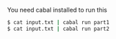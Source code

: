 You need cabal installed to run this

```bash
$ cat input.txt | cabal run part1
$ cat input.txt | cabal run part2
```
